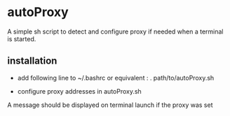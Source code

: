 autoProxy
=========

A simple sh script to detect and configure proxy if needed when a terminal is started.

installation
-----------
- add following line to ~/.bashrc or equivalent :
   . path/to/autoProxy.sh

- configure proxy addresses in autoProxy.sh


A message should be displayed on terminal launch if the proxy was set
